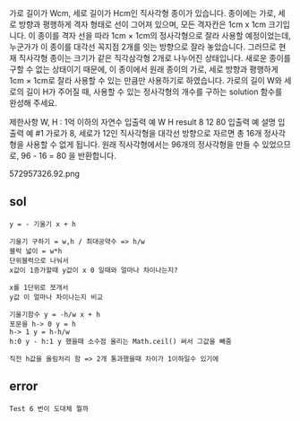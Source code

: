 가로 길이가 Wcm, 세로 길이가 Hcm인 직사각형 종이가 있습니다. 종이에는 가로, 세로 방향과 평행하게 격자 형태로 선이 그어져 있으며, 모든 격자칸은 1cm x 1cm 크기입니다. 이 종이를 격자 선을 따라 1cm × 1cm의 정사각형으로 잘라 사용할 예정이었는데, 누군가가 이 종이를 대각선 꼭지점 2개를 잇는 방향으로 잘라 놓았습니다. 그러므로 현재 직사각형 종이는 크기가 같은 직각삼각형 2개로 나누어진 상태입니다. 새로운 종이를 구할 수 없는 상태이기 때문에, 이 종이에서 원래 종이의 가로, 세로 방향과 평행하게 1cm × 1cm로 잘라 사용할 수 있는 만큼만 사용하기로 하였습니다.
가로의 길이 W와 세로의 길이 H가 주어질 때, 사용할 수 있는 정사각형의 개수를 구하는 solution 함수를 완성해 주세요.

제한사항
W, H : 1억 이하의 자연수
입출력 예
W	H	result
8	12	80
입출력 예 설명
입출력 예 #1
가로가 8, 세로가 12인 직사각형을 대각선 방향으로 자르면 총 16개 정사각형을 사용할 수 없게 됩니다. 원래 직사각형에서는 96개의 정사각형을 만들 수 있었으므로, 96 - 16 = 80 을 반환합니다.

572957326.92.png

## sol
```
y = - 기울기 x + h

기울기 구하기 = w,h / 최대공약수 => h/w
블럭 넓이 = w*h
단위블럭으로 나눠서
x값이 1증가할때 y값이 x 0 일때와 얼마나 차이나는지?

x를 1단위로 쪼개서
y값 이 얼마나 차이나는지 비교

기울기함수 y = -h/w x + h
포문을 h-> 0 y = h
h-> 1 y = h-h/w
h:0 y - h:1 y 했을때 소수점 올리는 Math.ceil() 써서 그값을 빼줌

직전 h값을 올림처리 함 => 2개 통과했을때 차이가 1이하일수 있기에
```
## error
```
Test 6 번이 도대체 뭘까
```